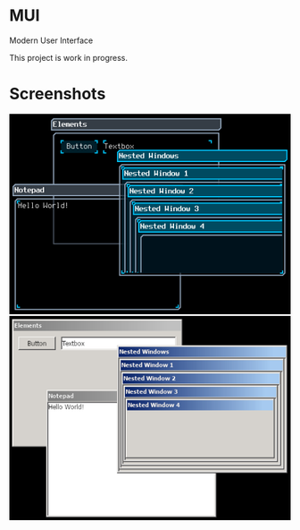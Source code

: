 # MUI
Modern User Interface

This project is work in progress.

# Screenshots
<img src="/screenshots/iOaACD0.png?raw=true">
<img src="/screenshots/pfVIC7t.png?raw=true">

